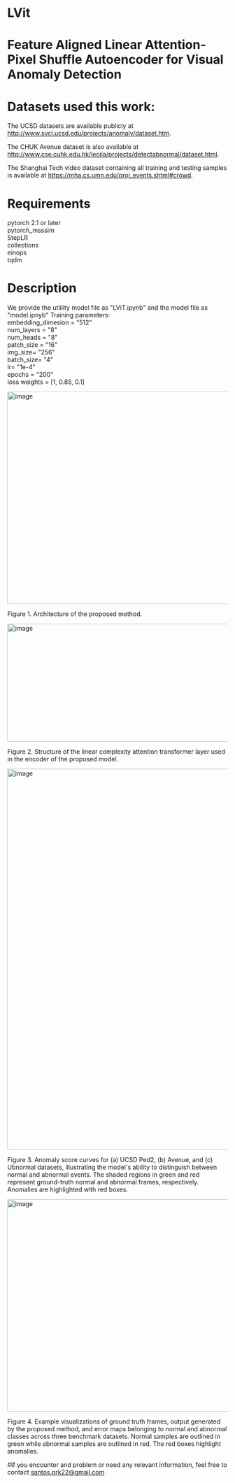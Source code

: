 # LVit
# Feature Aligned Linear Attention-Pixel Shuffle Autoencoder for Visual Anomaly Detection

# Datasets used this work:
The UCSD datasets are available publicly at http://www.svcl.ucsd.edu/projects/anomaly/dataset.htm.

The CHUK Avenue dataset is also available at http://www.cse.cuhk.edu.hk/leojia/projects/detectabnormal/dataset.html.

The Shanghai Tech video dataset containing all training and testing samples is available at https://mha.cs.umn.edu/proj_events.shtml#crowd.

# Requirements
pytorch 2.1 or later\
pytorch_msssim\
StepLR\
collections\
einops\
tqdm

# Description
We provide the utlility model file as "LViT.ipynb" and the model file as "model.ipnyb"
Training parameters:\
embedding_dimesion = "512"\
num_layers = "8"\
num_heads = "8"\
patch_size = "16"\
img_size= "256"\
batch_size= "4"\
lr= "1e-4"\
epochs = "200"\
loss weights = [1, 0.85, 0.1]


<img width="951" height="486" alt="image" src="https://github.com/user-attachments/assets/39692c6c-4588-4263-9bd5-72d958f07ccb" />

Figure 1. Architecture of the proposed method.

<img width="948" height="270" alt="image" src="https://github.com/user-attachments/assets/527e29e2-758c-411c-b6b3-84ebbd2494ac" />

Figure 2. Structure of the linear complexity attention transformer layer used in the encoder of the proposed model.

<img width="917" height="872" alt="image" src="https://github.com/user-attachments/assets/5a3d97da-edb1-4d3d-be2a-18de1ae51054" />

Figure 3. Anomaly score curves for (a) UCSD Ped2, (b) Avenue, and (c) Ubnormal datasets, illustrating the model's ability to distinguish between normal and abnormal events. The shaded regions in green and red represent ground-truth normal and abnormal frames, respectively. Anomalies are highlighted with red boxes.

<img width="940" height="486" alt="image" src="https://github.com/user-attachments/assets/78c76aa9-0cdd-40c7-aa61-42674e2c27ec" />

Figure 4. Example visualizations of ground truth frames, output generated by the proposed method, and error maps belonging to normal and abnormal classes across three benchmark datasets. Normal samples are outlined in green while abnormal samples are outlined in red. The red boxes highlight anomalies.

#If you encounter and problem or need any relevant information, feel free to contact santos.prk22@gmail.com




